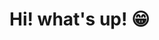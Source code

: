 # Hi! what's up! 😁
<!--
<table >
  <tr>
    <td>
      <a href="https://github.com/choppeh" target="_blank">
        <img width="100px" src="https://avatars.githubusercontent.com/u/156493704?v=4" alt="Cover profile">
      </a>
      </figure>
    </td>
    <td>
      <ul>
        <li>
          <a href="https://github.com/choppeh">Chopper</a>
        </li>
        <li>
           <a href="https://github.com/choppeh" target="_blank">
              Here I am contributing to some projects that I find interesting!
           </a>
        </li>
        <li>
          Kotlin projects and any other
        </li>
      </ul>
    </td>
  </tr>  
</table>
-->

<!--
<h1 align="center">Olá, eu sou Daniel Rocha <img src="https://raw.githubusercontent.com/dannRocha/dannRocha/master/assets/img/hi.gif" width=40></h1>
<h3 align="center">Graduando em Sistema de Informação</h3>

<p align="center">
  <i>clique nos badges abaixo</i>
  <br/>
  <a href="https://www.linkedin.com/in/dann-rocha/" target="_blank"><img src="https://github.com/dannRocha/dannRocha/blob/master/assets/img/linkedin.svg" alt="LinkedIn"></a>
  <a href="https://dev.to/dannRocha" target="_blank"><img src="https://github.com/dannRocha/dannRocha/blob/master/assets/img/dev.svg" alt="DEV.to"></a>
  <a href="https://replit.com/@dannRocha/" target="_blank"><img src="https://github.com/dannRocha/dannRocha/blob/master/assets/img/replit.svg" alt="Replit"></a>
  <a href="https://gitlab.com/dannRocha" target="_blank"><img src="https://github.com/dannRocha/dannRocha/blob/master/assets/img/gitlab.svg" alt="Gitlab"/></a>
  <a href="mailto:rochadaniel@acad.ifma.edu.br"><img src="https://github.com/dannRocha/dannRocha/blob/master/assets/img/gmail.svg" alt="Gmail"/></a>

  -->
  <!-- <a href="#"><img src="https://komarev.com/ghpvc/?username=dannRocha&style=flat-square&label=Views&color=blueviolet"/></a>
</p>

- ***:mailbox: Chama aí: rochadaniel@acad.ifma.edu.br***<br/>
&nbsp;&nbsp;&nbsp;&nbsp;&nbsp; :email: : "***What's up***".

- ***:seedling: O que estou aprendendo:*** *Android*:iphone:, Inglês:tongue: e qualquer coisa que achar interessante :astonished: <br/>
-->
<!--
&nbsp;&nbsp;&nbsp;&nbsp;&nbsp;As vezes gosto de ***"tentar"*** clonar alguns games 2D.


- ***:seedling: O que estou aprendendo:*** *Java*:coffee:, *SQL*:file_folder:, *Web*:earth_americas: e Inglês:tongue:<br/>
&nbsp;&nbsp;&nbsp;&nbsp;&nbsp;As vezes gosto de ***"tentar"*** clonar alguns games 2D.


- ***:massage: Hobbies:*** *Música*:guitar:, *Ler*:book:<br/>
&nbsp;&nbsp;&nbsp;&nbsp;&nbsp;E também gosto de séries do hemisfério oriental:japanese_ogre:.
-->

<!--
<div>
<img alt="DannRocha's github stats" src="https://github-readme-stats.vercel.app/api?username=dannrocha&theme=light&include_all_commits=true&count_private=true&show_icons=true&title_color=6e40c9&icon_color=6e40c9" height="160em" />

 <img alt="Top Langs" src="https://github-readme-stats.vercel.app/api/top-langs/?username=dannrocha&theme=light&layout=compact&show_icons=true&title_color=6e40c9&icon_color=6e40c9)](https://github.com/anuraghazra/github-readme-stats" height="160em" />
</div>
-->
<!-- ![Anurag's github stats](https://github-readme-stats.vercel.app/api?username=dannrocha&theme=light&count_private=true&show_icons=true&title_color=6e40c9&icon_color=6e40c9&line_height=20) -->
<!-- [![Top Langs](https://github-readme-stats.vercel.app/api/top-langs/?username=dannrocha&theme=light&layout=compact&show_icons=true&title_color=6e40c9&icon_color=6e40c9)](https://github.com/anuraghazra/github-readme-stats) -->

<!--

## :computer: Linguagens e ferramentas

<p>
  <img src="https://github.com/dannRocha/dannRocha/blob/master/assets/img/java.svg" alt="Java" />
  <img src="https://github.com/dannRocha/dannRocha/blob/master/assets/img/nodejs.svg" alt="Node.js" />
  <img src="https://github.com/dannRocha/dannRocha/blob/master/assets/img/javascript.svg" alt="JavaScript" />
  <img src="https://github.com/dannRocha/dannRocha/blob/master/assets/img/sql.svg" alt="SQL" />
  <img src="https://github.com/dannRocha/dannRocha/blob/master/assets/img/react.svg" alt="React" />
  <img src="https://github.com/dannRocha/dannRocha/blob/master/assets/img/git.svg" alt="Git" />
  <img src="https://github.com/dannRocha/dannRocha/blob/master/assets/img/github.svg" alt="Github" />
  <img src="https://github.com/dannRocha/dannRocha/blob/master/assets/img/linux.svg" alt="Linux" />
  <img src="https://github.com/dannRocha/dannRocha/blob/master/assets/img/vscode.svg" alt="Vs Code"/>
  <img src="https://github.com/dannRocha/dannRocha/blob/master/assets/img/html.svg" alt="HTML" />
  <img src="https://github.com/dannRocha/dannRocha/blob/master/assets/img/css.svg" alt="CSS" />
  <img src="https://github.com/dannRocha/dannRocha/blob/master/assets/img/c.svg" alt="C" />
  <img src="https://github.com/dannRocha/dannRocha/blob/master/assets/img/terminal.svg" alt="Terminal" />
  <img src="https://github.com/dannRocha/dannRocha/blob/master/assets/img/micro.svg" alt="Micro Editor" />
  <img src="https://github.com/dannRocha/dannRocha/blob/master/assets/img/firefox.svg" alt="Firefox" />
  <img src="https://github.com/dannRocha/dannRocha/blob/master/assets/img/chrome.svg" alt="Chrome" />
  <img src="https://github.com/dannRocha/dannRocha/blob/master/assets/img/shell.svg" alt="Shell" />  
</p>

Exemplo
[![Watch the video](https://img.youtube.com/vi/HzJU_mVvpwU/maxresdefault.jpg)](https://www.youtube.com/watch?v=HzJU_mVvpwU)
[![Watch the video](https://img.youtube.com/vi/VIDEO_ID/maxresdefault.jpg)](VIDEO_URL)


## :bar_chart: Estatísticas

<p align="center">
  <img src="https://github-readme-stats.vercel.app/api?username=dannrocha&show_icons=true&count_pri vate=true" /> 
  <img src="https://github-readme-stats.vercel.app/api/top-langs/?username=dannRocha&layout=compact" />
</p>



## Shields
Java:       http://img.shields.io/badge/Java-%230077B6.svg?&style=flat-square&logo=java&logoColor=white&color=1d6074&labelColor=e46901
Node:       http://img.shields.io/badge/Node.js-%230077B6.svg?&style=flat-square&logo=node.js&logoColor=white&color=60975a&labelColor=313131
JavaScript: http://img.shields.io/badge/JavaScript-%230077B6.svg?&style=flat-square&logo=javascript&logoColor=white&color=000&labelColor=efd81d
SQL:        http://img.shields.io/badge/SQL-%230077B6.svg?&style=flat-square&logo=postgresql&logoColor=white&color=000&labelColor=336791
React:      http://img.shields.io/badge/React-%230077B6.svg?&style=flat-square&logo=react&logoColor=5ed4f4&color=5ed4f4&labelColor=000
Git:        http://img.shields.io/badge/Git-%230077B6.svg?&style=flat-square&logo=git&logoColor=white&color=3f2f00&labelColor=e94e31
Github:	    http://img.shields.io/badge/Github-%230077B6.svg?&style=flat-square&logo=github&logoColor=white&color=23282c&labelColor=23282c
Linux:      http://img.shields.io/badge/Linux-%230077B6.svg?&style=flat-square&logo=linux&logoColor=white&color=f5ab01&labelColor=23282c
VsCode:     http://img.shields.io/badge/VS%20Code-%230077B6.svg?&style=flat-square&logo=visual-studio-code&logoColor=0076c6&color=000&labelColor=000
npm:       http://img.shields.io/badge/NPM-%230077B6.svg?&style=flat-square&logo=npm&logoColor=white&color=c12127&labelColor=000
HTML5:     http://img.shields.io/badge/HTML-%230077B6.svg?&style=flat-square&logo=html5&logoColor=white&color=e54c21&labelColor=f16524
CSS3:      http://img.shields.io/badge/CSS-%230077B6.svg?&style=flat-square&logo=css3&logoColor=white&color=396dc0&labelColor=57a7e4
C:         http://img.shields.io/badge/Programming%20language-%230077B6.svg?&style=flat-square&logo=c&logoColor=white&color=396dc0&labelColor=57a7e4
Shell:     http://img.shields.io/badge/Shell-%230077B6.svg?&style=flat-square&logo=shell&logoColor=white&color=4fa22f&labelColor=292f35
Firefox:   http://img.shields.io/badge/Firefox-%230077B6.svg?&style=flat-square&logo=firefox-browser&logoColor=white&color=f5ab37&labelColor=f73b42
Chrome:    http://img.shields.io/badge/Chrome-%230077B6.svg?&style=flat-square&logo=google-chrome&logoColor=#039433&color=c60031&labelColor=0094f7


**dannRocha/dannRocha** is a ✨ _special_ ✨ repository because its `README.md` (this file) appears on your GitHub profile.

Here are some ideas to get you started:

- 🔭 I’m currently working on ...
- 🌱 I’m currently learning ...
- 👯 I’m looking to collaborate on ...
- 🤔 I’m looking for help with ...
- 💬 Ask me about ...
- 📫 How to reach me: ...
- 😄 Pronouns: ...
- ⚡ Fun fact: ...
-->
